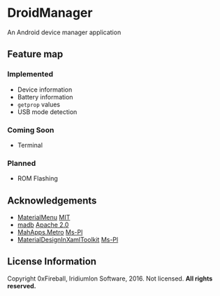 # DroidManager

An Android device manager application

## Feature map

### Implemented

- Device information
- Battery information
- `getprop` values
- USB mode detection

### Coming Soon

- Terminal

### Planned

- ROM Flashing

## Acknowledgements

- [MaterialMenu](https://github.com/beto-rodriguez/MaterialMenu) [MIT](https://github.com/beto-rodriguez/MaterialMenu/blob/master/LICENSE.txt)
- [madb](https://github.com/quamotion/madb) [Apache 2.0](https://github.com/quamotion/madb/blob/master/LICENSE)
- [MahApps.Metro](https://github.com/MahApps/MahApps.Metro) [Ms-Pl](https://github.com/MahApps/MahApps.Metro/blob/develop/LICENSE)
- [MaterialDesignInXamlToolkit](https://github.com/ButchersBoy/MaterialDesignInXamlToolkit) [Ms-Pl](https://github.com/ButchersBoy/MaterialDesignInXamlToolkit/blob/master/License)

## License Information

Copyright 0xFireball, IridiumIon Software, 2016.
Not licensed. **All rights reserved.**
